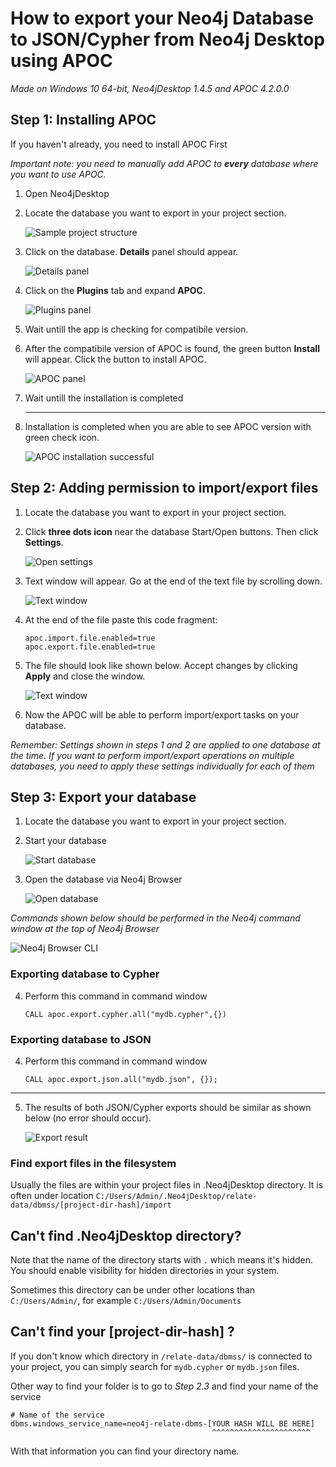 # How to export your Neo4j Database to JSON/Cypher from Neo4j Desktop using APOC

*Made on Windows 10 64-bit, Neo4jDesktop 1.4.5 and APOC 4.2.0.0*
 
## Step 1: Installing APOC

If you haven't already, you need to install APOC First

*Important note: you need to manually add APOC to **every** database where you want to use APOC.*

1. Open Neo4jDesktop
2. Locate the database you want to export in your project section.

   ![Sample project structure](./img/1_1.png "Sample project structure")
3. Click on the database. **Details** panel should appear.

   ![Details panel](./img/1_2.png "Details panel")
4. Click on the **Plugins** tab and expand **APOC**.

   ![Plugins panel](./img/1_3.png "Plugins panel")
5. Wait untill the app is checking for compatibile version.
6. After the compatibile version of APOC is found, the green button **Install** will appear. Click the button to install APOC.

   ![APOC panel](./img/1_4.png "APOC panel")
7. Wait untill the installation is completed
   ___ 
8. Installation is completed when you are able to see APOC version with green check icon.

   ![APOC installation successful](./img/1_5.png "APOC installation successful")

## Step 2: Adding permission to import/export files

1. Locate the database you want to export in your project section.
2. Click **three dots icon** near the database Start/Open buttons. Then click **Settings**. 

   ![Open settings](./img/2_1.png "Open settings")
3. Text window will appear. Go at the end of the text file by scrolling down.

   ![Text window](./img/2_2.png "Text window")
4. At the end of the file paste this code fragment:
    ```
    apoc.import.file.enabled=true
    apoc.export.file.enabled=true
    ```
5. The file should look like shown below. Accept changes by clicking **Apply** and close the window.

   ![Text window](./img/2_3.png "Text window")
6. Now the APOC will be able to perform import/export tasks on your database. 

*Remember: Settings shown in steps 1 and 2 are applied to one database at the time. If you want to perform import/export operations on multiple databases, you need to apply these settings individually for each of them*

## Step 3: Export your database

1. Locate the database you want to export in your project section.
2. Start your database

    ![Start database](./img/3_1.png "Start database")
3. Open the database via Neo4j Browser

   ![Open database](./img/3_2.png "Open database")

*Commands shown below should be performed in the Neo4j command window at the top of Neo4j Browser*

![Neo4j Browser CLI](./img/3_3.png "Neo4j Browser CLI")

### Exporting database to Cypher

4. Perform this command in command window
   ```cypher
   CALL apoc.export.cypher.all("mydb.cypher",{})
   ```

### Exporting database to JSON

4. Perform this command in command window
   ```cypher
   CALL apoc.export.json.all("mydb.json", {});
   ```

---

5. The results of both JSON/Cypher exports should be similar as shown below (no error should occur).

   ![Export result](./img/3_4.png "Export result")

### Find export files in the filesystem

Usually the files are within your project files in .Neo4jDesktop directory.
It is often under location `C:/Users/Admin/.Neo4jDesktop/relate-data/dbmss/[project-dir-hash]/import`

## Can't find .Neo4jDesktop directory?

Note that the name of the directory starts with `.` which means it's hidden. You should enable visibility for hidden directories in your system.

Sometimes this directory can be under other locations than `C:/Users/Admin/`, for example `C:/Users/Admin/Documents`

## Can't find your [project-dir-hash] ?

If you don't know which directory in `/relate-data/dbmss/` is connected to your project, you can simply search for `mydb.cypher` or `mydb.json` files.

Other way to find your folder is to go to *Step 2.3* and find your name of the service

```
# Name of the service
dbms.windows_service_name=neo4j-relate-dbms-[YOUR HASH WILL BE HERE]
                                             ^^^^^^^^^^^^^^^^^^^^^^
```

With that information you can find your directory name.